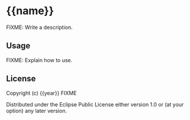 # {{name}}

FIXME: Write a description.

## Usage

FIXME: Explain how to use.

## License

Copyright (c) {{year}} FIXME

Distributed under the Eclipse Public License either version 1.0 or (at your option) any later version.
